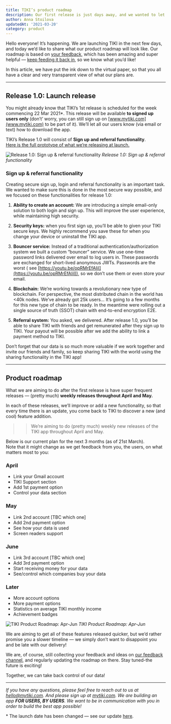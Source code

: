 ```yaml
---
title: TIKI’s product roadmap
description: Our first release is just days away, and we wanted to let you know our future plans
author: Anna Stoilova
updatedAt: '2021-03-20'
category: product
---
```

Hello everyone! It’s happening. We are launching TIKI in the next few days, and today we’d like to share what our
product roadmap will look like. Our roadmap is based on [your feedback](https://feedback.mytiki.com/), which has been
amazing and super helpful — [keep feeding it back in](https://feedback.mytiki.com/), so we know what you’d like!

In this article, we have put the ink down to the virtual paper, so that you all have a clear and very transparent view
of what our plans are.

---

## Release 1.0: Launch release

You might already know that TIKI’s 1st release is scheduled for the week commencing 22 Mar 2021*. This release will be
available **to signed up users only** (don’t’ worry, you can still sign up on [www.mytiki.com](www.mytiki.com) to be
part of it). We’ll let all our users know (via email or text) how to download the app.

TIKI’s Release 1.0 will consist of **Sign up and referral functionality**.  
[Here is the full prototype of what we’re releasing at launch.](https://mytiki.invisionapp.com/console/share/TJ2C6BIRCN)

![Release 1.0: Sign up & referral functionality](/blog-images/1*y2JPV0IaANvPmVyxvCcgAw.jpeg)
*Release 1.0: Sign up & referral functionality*  

### Sign up & referral functionality

Creating secure sign up, login and referral functionality is an important task. We wanted to make sure this is done in
the most secure way possible, and we focused on these functionalities for release 1.0:

1. **Ability to create an account:** We are introducing a simple email-only solution to both login and sign up. This
   will improve the user experience, while maintaining high security.

2. **Security keys:** when you first sign up, you’ll be able to given your TIKI secure keys. We highly recommend you
   save these for when you change your device or uninstall the TIKI app.

3. **Bouncer service:** Instead of a traditional authentication/authorization system we built a custom “bouncer”
   service. We use one-time password links delivered over email to log users in. These passwords are exchanged for
   short-lived anonymous JWTs. Passwords are the worst (
   see [https://youtu.be/opRMrEfAIiI](https://youtu.be/opRMrEfAIiI)), so we don’t use them or even store your email.

4. **Blockchain:** We’re working towards a revolutionary new type of blockchain. For perspective, the most distributed
   chain in the world has <40k nodes. We’ve already got 25k users… It’s going to a few months for this new type of chain
   to be ready. In the meantime were rolling out a single source of truth (SSOT) chain with end-to-end encryption E2E.

5. **Referral system:** You asked, we delivered. After release 1.0, you’ll be able to share TIKI with friends and get
   remunerated after they sign up to TIKI. Your payout will be possible after we add the ability to link a payment
   method to TIKI.

Don’t forget that our data is so much more valuable if we work together and invite our friends and family, so keep
sharing TIKI with the world using the sharing functionality in the TIKI app!

---

## Product roadmap

What we are aiming to do after the first release is have super frequent releases — (pretty much) **weekly releases
throughout April and May.**

In each of these releases, we’ll improve or add a new functionality, so that every time there is an update, you come
back to TIKI to discover a new (and cool) feature addition.

> > We’re aiming to do (pretty much) weekly new releases of the TIKI app throughout April and May.

Below is our current plan for the next 3 months (as of 21st March).  
Note that it might change as we get feedback from you, the users, on what matters most to you:

### April

- Link your Gmail account
- TIKI Support section
- Add 1st payment option
- Control your data section

### May

- Link 2nd account [TBC which one]
- Add 2nd payment option
- See how your data is used
- Screen readers support

### June

- Link 3rd account [TBC which one]
- Add 3rd payment option
- Start receiving money for your data
- See/control which companies buy your data

### Later

- More account options
- More payment options
- Statistics on average TIKI monthly income
- Achievement badges

![TIKI Product Roadmap: Apr-Jun](/blog-images/1*J3ZH73e6MROxfRYwViDNLg.jpeg)
*TIKI Product Roadmap: Apr-Jun*  

We are aiming to get all of these features released quicker, but we’d rather promise you a slower timeline — we simply
don’t want to disappoint you and be late with our delivery!

We are, of course, still collecting your feedback and ideas on [our feedback channel](https://feedback.mytiki.com/), and
regularly updating the roadmap on there. Stay tuned-the future is exciting!

Together, we can take back control of our data!

---

*If you have any questions, please feel free to reach out to us at [hello@mytiki.com](mailto:hello@mytiki.com). And
please sign up at [mytiki.com](https://mytiki.com/#signup). We are building an app **FOR USERS, BY USERS**. We want to
be in communication with you in order to build the best app possible!*

\* The launch date has been changed — see our
update [here](https://drive.google.com/file/d/1loqOpxSeeFKU--DJ2cum5MJLwWrtN3bi/view?usp=sharing).
